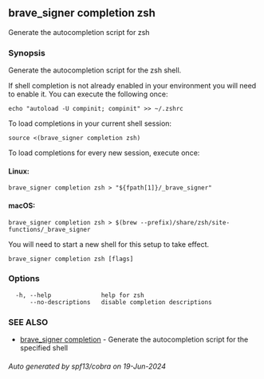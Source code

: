## brave_signer completion zsh

Generate the autocompletion script for zsh

### Synopsis

Generate the autocompletion script for the zsh shell.

If shell completion is not already enabled in your environment you will need
to enable it.  You can execute the following once:

	echo "autoload -U compinit; compinit" >> ~/.zshrc

To load completions in your current shell session:

	source <(brave_signer completion zsh)

To load completions for every new session, execute once:

#### Linux:

	brave_signer completion zsh > "${fpath[1]}/_brave_signer"

#### macOS:

	brave_signer completion zsh > $(brew --prefix)/share/zsh/site-functions/_brave_signer

You will need to start a new shell for this setup to take effect.


```
brave_signer completion zsh [flags]
```

### Options

```
  -h, --help              help for zsh
      --no-descriptions   disable completion descriptions
```

### SEE ALSO

* [brave_signer completion](brave_signer_completion.md)	 - Generate the autocompletion script for the specified shell

###### Auto generated by spf13/cobra on 19-Jun-2024
